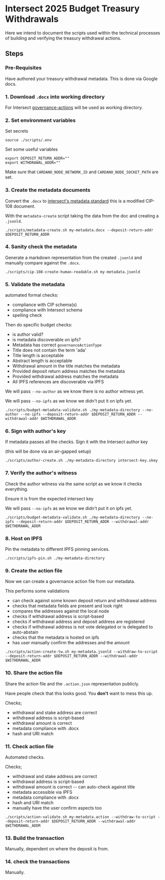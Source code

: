 # Intersect 2025 Budget Treasury Withdrawals

Here we intend to document the scripts used within the technical processes of building and verifying the treasury withdrawal actions.

## Steps

### Pre-Requisites

Have authored your treasury withdrawal metadata.
This is done via Google docs.

### 1. Download `.docx` into working directory

For Intersect [governance-actions](https://github.com/IntersectMBO/governance-actions) will be used as working directory.

### 2. Set environment variables

Set secrets

```shell
source ./scripts/.env
```

Set some useful variables

```shell
export DEPOSIT_RETURN_ADDR=""
export WITHDRAWAL_ADDR=""
```

Make sure that `CARDANO_NODE_NETWORK_ID` and `CARDANO_NODE_SOCKET_PATH` are set.


### 3. Create the metadata documents

Convert the `.docx` to [intersect's metadata standard](https://github.com/IntersectMBO/governance-actions/tree/main/schemas)
this is a modified CIP-108 document.

With the `metadata-create` script taking the data from the doc and creating a `.jsonld`.

```shell
./scripts/metadata-create.sh my-metadata.docx --deposit-return-addr $DEPOSIT_RETURN_ADDR
```

### 4. Sanity check the metadata

Generate a markdown representation from the created `.jsonld`
and manually compare against the `.docx`.

```shell
./scripts/cip-108-create-human-readable.sh my-metadata.jsonld
```

### 5. Validate the metadata

automated formal checks:
- compliance with CIP schema(s)
- compliance with Intersect schema
- spelling check

Then do specific budget checks:
- is author valid?
- is metadata discoverable on ipfs?
- Metadata has correct `governanceActionType`
- Title does not contain the term 'ada'
- Title length is acceptable
- Abstract length is acceptable
- Withdrawal amount in the title matches the metadata
- Provided deposit return address matches the metadata
- Provided withdrawal address matches the metadata
- All IPFS references are discoverable via IPFS

We will pass `--no-author` as we know there is no author witness yet.

We will pass `--no-ipfs` as we know we didn't put it on ipfs yet.

```shell
./scripts/budget-metadata-validate.sh ./my-metadata-directory --no-author --no-ipfs --deposit-return-addr $DEPOSIT_RETURN_ADDR --withdrawal-addr $WITHDRAWAL_ADDR
```

### 6. Sign with author's key

If metadata passes all the checks.
Sign it with the Intersect author key

(this will be done via an air-gapped setup)

```shell
./scripts/author-create.sh ./my-metadata-directory intersect-key.skey
```

### 7. Verify the author's witness

Check the author witness via the same script
as we know it checks everything.

Ensure it is from the expected intersect key

We will pass `--no-ipfs` as we know we didn't put it on ipfs yet.

```shell
./scripts/budget-metadata-validate.sh ./my-metadata-directory --no-ipfs --deposit-return-addr $DEPOSIT_RETURN_ADDR --withdrawal-addr $WITHDRAWAL_ADDR
```

### 8. Host on IPFS

Pin the metadata to different IPFS pinning services.

```shell
./scripts/ipfs-pin.sh ./my-metadata-directory
```

### 9. Create the action file

Now we can create a governance action file from our metadata.

This performs some validations
- can check against some known deposit return and withdrawal address
- checks that metadata fields are present and look right
- compares the addresses against the local node
- checks if withdrawal address is script-based
- checks if withdrawal address and deposit address are registered
- checks if withdrawal address is not vote delegated or is delegated to auto-abstain
- checks that the metadata is hosted on ipfs
- has user manually confirm the addresses and the amount

```shell
./scripts/action-create-tw.sh my-metadata.jsonld --withdraw-to-script --deposit-return-addr $DEPOSIT_RETURN_ADDR --withdrawal-addr $WITHDRAWAL_ADDR
```

### 10. Share the action file

Share the action file and the `.action.json` representation publicly.

Have people check that this looks good.
You **don't** want to mess this up.

Checks;
- withdrawal and stake address are correct
- withdrawal address is script-based
- withdrawal amount is correct
- metadata compliance with .docx
- hash and URI match

### 11. Check action file

Automated checks.

Checks;
- withdrawal and stake address are correct
- withdrawal address is script-based
- withdrawal amount is correct -- can auto-check against title
- metadata accessible via IPFS
- metadata compliance with .docx
- hash and URI match
- manually have the user confirm aspects too

```shell
./scripts/action-validate.sh my-metadata.action --withdraw-to-script --deposit-return-addr $DEPOSIT_RETURN_ADDR --withdrawal-addr $WITHDRAWAL_ADDR
```

### 13. Build the transaction

Manually, dependent on where the deposit is from.

### 14. check the transactions

Manually.